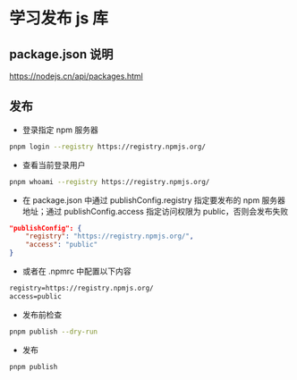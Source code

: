 # 学习发布 js 库

## package.json 说明

https://nodejs.cn/api/packages.html

## 发布

- 登录指定 npm 服务器

```bash
pnpm login --registry https://registry.npmjs.org/
```

- 查看当前登录用户

```bash
pnpm whoami --registry https://registry.npmjs.org/
```

- 在 package.json 中通过 publishConfig.registry 指定要发布的 npm 服务器地址；通过 publishConfig.access 指定访问权限为 public，否则会发布失败

```json
"publishConfig": {
    "registry": "https://registry.npmjs.org/",
    "access": "public"
}
```

- 或者在 .npmrc 中配置以下内容

```txt
registry=https://registry.npmjs.org/
access=public
```

- 发布前检查

```bash
pnpm publish --dry-run
```

- 发布

```bash
pnpm publish
```
